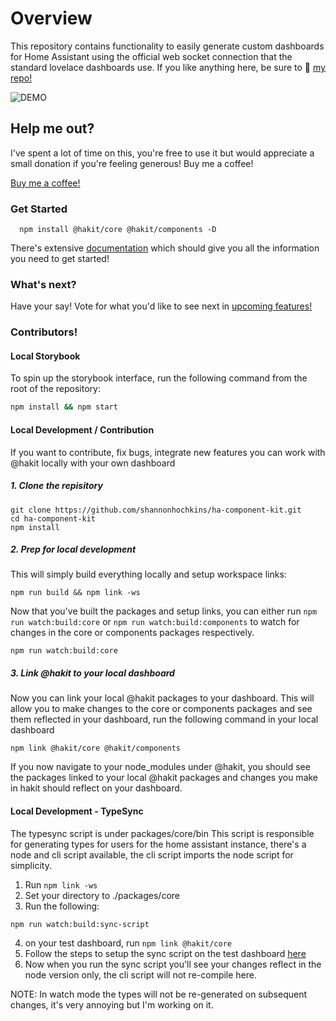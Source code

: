 # Overview

This repository contains functionality to easily generate custom dashboards for Home Assistant using the official web socket connection that the standard lovelace dashboards use.
If you like anything here, be sure to 🌟 [my repo!](https://github.com/shannonhochkins/ha-component-kit)

![DEMO](https://github.com/shannonhochkins/ha-component-kit/blob/master/stories/hakit-demo.gif?raw=true)

## Help me out?

I've spent a lot of time on this, you're free to use it but would appreciate a small donation if you're feeling generous! Buy me a coffee!

[Buy me a coffee!](https://www.buymeacoffee.com/jinglezzz)

### Get Started

```
  npm install @hakit/core @hakit/components -D
```

There's extensive [documentation](https://shannonhochkins.github.io/ha-component-kit) which should give you all the information you need to get started!

### What's next?
Have your say! Vote for what you'd like to see next in [upcoming features!](https://github.com/shannonhochkins/ha-component-kit/discussions/28)

### Contributors!

#### Local Storybook
To spin up the storybook interface, run the following command from the root of the repository:

```bash
npm install && npm start
```

#### Local Development / Contribution
If you want to contribute, fix bugs, integrate new features you can work with @hakit locally with your own dashboard

##### 1. Clone the repisitory
```shell
git clone https://github.com/shannonhochkins/ha-component-kit.git
cd ha-component-kit
npm install
```

##### 2. Prep for local development
This will simply build everything locally and setup workspace links:

```shell  
npm run build && npm link -ws
```
Now that you've built the packages and setup links, you can either run `npm run watch:build:core` or `npm run watch:build:components` to watch for changes in the core or components packages respectively.

```shell
npm run watch:build:core
```

##### 3. Link @hakit to your local dashboard
Now you can link your local @hakit packages to your dashboard. This will allow you to make changes to the core or components packages and see them reflected in your dashboard, run the following command in your local dashboard

```shell
npm link @hakit/core @hakit/components
```
If you now navigate to your node_modules under @hakit, you should see the packages linked to your local @hakit packages and changes you make in hakit should reflect on your dashboard.

#### Local Development - TypeSync
The typesync script is under packages/core/bin
This script is responsible for generating types for users for the home assistant instance, there's a node and cli script available, the cli script imports the node script for simplicity.

1. Run `npm link -ws`
2. Set your directory to ./packages/core
3. Run the following:

```shell
npm run watch:build:sync-script
```
4. on your test dashboard, run `npm link @hakit/core`
5. Follow the steps to setup the sync script on the test dashboard [here](https://shannonhochkins.github.io/ha-component-kit/?path=/docs/introduction-typescriptsync--docs)
6. Now when you run the sync script you'll see your changes reflect in the node version only, the cli script will not re-compile here.


NOTE: In watch mode the types will not be re-generated on subsequent changes, it's very annoying but I'm working on it.

